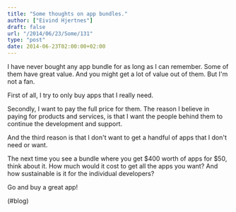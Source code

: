 ```yaml
---
title: "Some thoughts on app bundles."
author: ["Eivind Hjertnes"]
draft: false
url: "/2014/06/23/Some/131"
type: "post"
date: 2014-06-23T02:00:00+02:00
---
```


I have never bought any app bundle for as long as I can remember. Some
of them have great value. And you might get a lot of value out of them.
But I'm not a fan.

First of all, I try to only buy apps that I really need.

Secondly, I want to pay the full price for them. The reason I believe in
paying for products and services, is that I want the people behind them
to continue the development and support.

And the third reason is that I don't want to get a handful of apps that
I don't need or want.

The next time you see a bundle where you get $400 worth of apps for $50,
think about it. How much would it cost to get all the apps you want? And
how sustainable is it for the individual developers?

Go and buy a great app!

(#blog)
